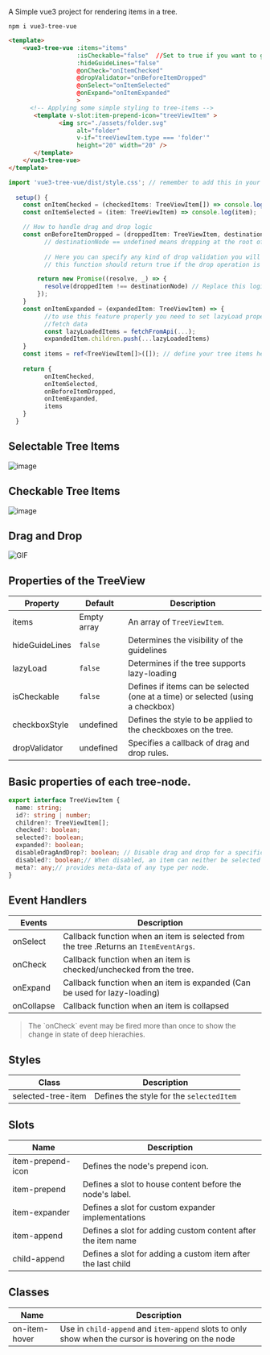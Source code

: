 A Simple vue3 project for rendering items in a tree.

`npm i vue3-tree-vue`


```html
<template>    
    <vue3-tree-vue :items="items" 
                   :isCheckable="false"  //Set to true if you want to get checkable items
                   :hideGuideLines="false"
                   @onCheck="onItemChecked"
                   @dropValidator="onBeforeItemDropped"
                   @onSelect="onItemSelected"
                   @onExpand="onItemExpanded"
                   >
      <!-- Applying some simple styling to tree-items -->
       <template v-slot:item-prepend-icon="treeViewItem" >
              <img src="./assets/folder.svg"
                   alt="folder"
                   v-if="treeViewItem.type === 'folder'"
                   height="20" width="20" />
       </template>
    </vue3-tree-vue>
</template>
```
```ts
import 'vue3-tree-vue/dist/style.css'; // remember to add this in your component or maint.[ts/js]
 
  setup() {
    const onItemChecked = (checkedItems: TreeViewItem[]) => console.log(checkedItems);
    const onItemSelected = (item: TreeViewItem) => console.log(item);

    // How to handle drag and drop logic
    const onBeforeItemDropped = (droppedItem: TreeViewItem, destinationNode: TreeViewItem | undefined) => {
          // destinationNode == undefined means dropping at the root of the tree.
          
          // Here you can specify any kind of drop validation you will like.
          // this function should return true if the drop operation is valid.

        return new Promise((resolve, _) => {
          resolve(droppedItem !== destinationNode) // Replace this logic with your logic.
        });
    }
    const onItemExpanded = (expandedItem: TreeViewItem) => {
          //to use this feature properly you need to set lazyLoad property as true 
          //fetch data
          const lazyLoadedItems = fetchFromApi(...);
          expandedItem.children.push(...lazyLoadedItems)
    }
    const items = ref<TreeViewItem[]>([]); // define your tree items here.
    
    return {
          onItemChecked,
          onItemSelected,
          onBeforeItemDropped,
          onItemExpanded,
          items
    }
  }
```
## Selectable Tree Items
![image](https://user-images.githubusercontent.com/39003759/144714401-f0c005d0-80e9-4288-aa7a-80b035145e77.png)

## Checkable Tree Items
![image](https://user-images.githubusercontent.com/39003759/144714480-b29d8483-6cbf-45ac-9a43-a0e5c7b5e138.png)

## Drag and Drop
![GIF](https://github.com/geekhybrid/vue3-tree-vue/assets/39003759/6cd0e3cb-ff17-4272-bcbb-386b96fa9ccc)



## Properties of the TreeView

| Property      | Default | Description |
| ----------- | ----------- |-------------
| items | Empty array      | An array of `TreeViewItem`.       |
| hideGuideLines | `false` | Determines the visibility of the guidelines
| lazyLoad | `false` | Determines if the tree supports lazy-loading
| isCheckable | `false` | Defines if items can be selected (one at a time) or selected (using a checkbox)
| checkboxStyle | undefined | Defines the style to be applied to the checkboxes on the tree.
| dropValidator | undefined | Specifies a callback of drag and drop rules.

## Basic properties of each tree-node.

```ts
export interface TreeViewItem {
  name: string;
  id?: string | number;
  children?: TreeViewItem[];
  checked?: boolean;
  selected?: boolean;
  expanded?: boolean;
  disableDragAndDrop?: boolean; // Disable drag and drop for a specific node.
  disabled?: boolean;// When disabled, an item can neither be selected nor checked
  meta?: any;// provides meta-data of any type per node.
}
```

## Event Handlers
| Events      | Description |
| ----------- | -------------
| onSelect    | Callback function when an item is selected from the tree .Returns an `ItemEventArgs`.
| onCheck     | Callback function when an item is checked/unchecked from the tree. 
| onExpand    | Callback function when an item is expanded (Can be used for lazy-loading)
| onCollapse    | Callback function when an item is collapsed

<blockquote> The `onCheck` event may be fired more than once to show the change in state of deep hierachies. </blockquote>

## Styles

| Class | Description |
| ----------- |-------------
| selected-tree-item | Defines the style for the `selectedItem`

## Slots
| Name | Description |
| ----------- |-------------
| item-prepend-icon | Defines the node's prepend icon.
| item-prepend | Defines a slot to house content before the node's label. 
| item-expander | Defines a slot for custom expander implementations 
| item-append | Defines a slot for adding custom content after the item name 
| child-append | Defines a slot for adding a custom item after the last child

## Classes 

| Name | Description |
| -------------|-------------
| on-item-hover | Use in `child-append` and `item-append` slots to only show when the cursor is hovering on the node 
